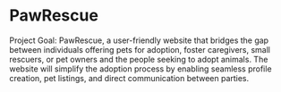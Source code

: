 # PawRescue
Project Goal: PawRescue, a user-friendly website that bridges the gap between individuals offering pets for adoption, foster caregivers, small rescuers, or pet owners and the people seeking to adopt animals. The website will simplify the adoption process by enabling seamless profile creation, pet listings, and direct communication between parties. 
